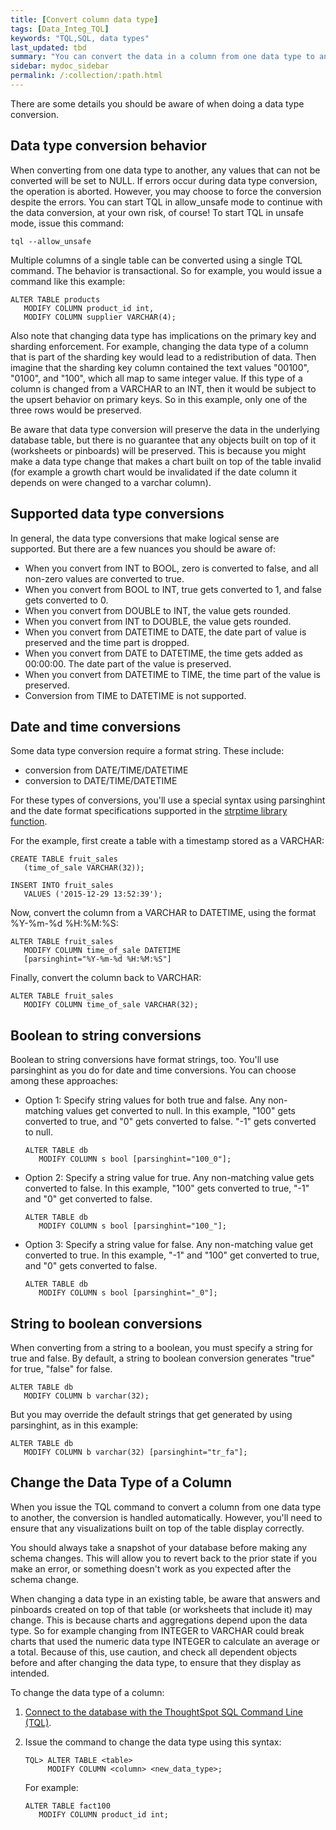 ```yaml
---
title: [Convert column data type]
tags: [Data_Integ_TQL]
keywords: "TQL,SQL, data types"
last_updated: tbd
summary: "You can convert the data in a column from one data type to another by issuing a TQL command. "
sidebar: mydoc_sidebar
permalink: /:collection/:path.html
---
```

There are some details you should be aware of when doing a data type conversion.

## Data type conversion behavior

When converting from one data type to another, any values that can not be converted will be set to NULL. If errors occur during data type conversion, the operation is aborted. However, you may choose to force the conversion despite the errors. You can start TQL in allow_unsafe mode to continue with the data conversion, at your own risk, of course! To start TQL in unsafe mode, issue this command:

```
tql --allow_unsafe
```

Multiple columns of a single table can be converted using a single TQL command. The behavior is transactional. So for example, you would issue a command like this example:

```
ALTER TABLE products
   MODIFY COLUMN product_id int,
   MODIFY COLUMN supplier VARCHAR(4);
```

Also note that changing data type has implications on the primary key and sharding enforcement. For example, changing the data type of a column that is part of the sharding key would lead to a redistribution of data. Then imagine that the sharding key column contained the text values "00100", "0100", and "100", which all map to same integer value. If this type of a column is changed from a VARCHAR to an INT, then it would be subject to the upsert behavior on primary keys. So in this example, only one of the three rows would be preserved.

Be aware that data type conversion will preserve the data in the underlying database table, but there is no guarantee that any objects built on top of it (worksheets or pinboards) will be preserved. This is because you might make a data type change that makes a chart built on top of the table invalid (for example a growth chart would be invalidated if the date column it depends on were changed to a varchar column).

## Supported data type conversions

In general, the data type conversions that make logical sense are supported. But there are a few nuances you should be aware of:

-   When you convert from INT to BOOL, zero is converted to false, and all non-zero values are converted to true.
-   When you convert from BOOL to INT, true gets converted to 1, and false gets converted to 0.
-   When you convert from DOUBLE to INT, the value gets rounded.
-   When you convert from INT to DOUBLE, the value gets rounded.
-   When you convert from DATETIME to DATE, the date part of value is preserved and the time part is dropped.
-   When you convert from DATE to DATETIME, the time gets added as 00:00:00. The date part of the value is preserved.
-   When you convert from DATETIME to TIME, the time part of the value is preserved.
-   Conversion from TIME to DATETIME is not supported.

## Date and time conversions

Some data type conversion require a format string. These include:

-   conversion from DATE/TIME/DATETIME
-   conversion to DATE/TIME/DATETIME

For these types of conversions, you'll use a special syntax using parsinghint and the date format specifications supported in the [strptime library function](http://man7.org/linux/man-pages/man3/strptime.3.html).

For the example, first create a table with a timestamp stored as a VARCHAR:

```
CREATE TABLE fruit_sales
   (time_of_sale VARCHAR(32));

INSERT INTO fruit_sales
   VALUES ('2015-12-29 13:52:39');
```

Now, convert the column from a VARCHAR to DATETIME, using the format %Y-%m-%d %H:%M:%S:

```
ALTER TABLE fruit_sales
   MODIFY COLUMN time_of_sale DATETIME
   [parsinghint="%Y-%m-%d %H:%M:%S"]
```

Finally, convert the column back to VARCHAR:

```
ALTER TABLE fruit_sales
   MODIFY COLUMN time_of_sale VARCHAR(32);
```

## Boolean to string conversions

Boolean to string conversions have format strings, too. You'll use parsinghint as you do for date and time conversions. You can choose among these approaches:

-   Option 1: Specify string values for both true and false. Any non-matching values get converted to null. In this example, "100" gets converted to true, and "0" gets converted to false. "-1" gets converted to null.

    ```
    ALTER TABLE db
       MODIFY COLUMN s bool [parsinghint="100_0"];
    ```

-   Option 2: Specify a string value for true. Any non-matching value gets converted to false. In this example, "100" gets converted to true, "-1" and "0" get converted to false.

    ```
    ALTER TABLE db
       MODIFY COLUMN s bool [parsinghint="100_"];
    ```

-   Option 3: Specify a string value for false. Any non-matching value get converted to true. In this example, "-1" and "100" get converted to true, and "0" gets converted to false.

    ```
    ALTER TABLE db
       MODIFY COLUMN s bool [parsinghint="_0"];
    ```


## String to boolean conversions

When converting from a string to a boolean, you must specify a string for true and false. By default, a string to boolean conversion generates "true" for true, "false" for false.

```
ALTER TABLE db
   MODIFY COLUMN b varchar(32);
```

But you may override the default strings that get generated by using parsinghint, as in this example:

```
ALTER TABLE db
   MODIFY COLUMN b varchar(32) [parsinghint="tr_fa"];
```

## Change the Data Type of a Column

When you issue the TQL command to convert a column from one data type to another, the conversion is handled automatically. However, you'll need to ensure that any visualizations built on top of the table display correctly.

You should always take a snapshot of your database before making any schema changes. This will allow you to revert back to the prior state if you make an error, or something doesn't work as you expected after the schema change.

When changing a data type in an existing table, be aware that answers and pinboards created on top of that table (or worksheets that include it) may change. This is because charts and aggregations depend upon the data type. So for example changing from INTEGER to VARCHAR could break charts that used the numeric data type INTEGER to calculate an average or a total. Because of this, use caution, and check all dependent objects before and after changing the data type, to ensure that they display as intended.

To change the data type of a column:

1. [Connect to the database with the ThoughtSpot SQL Command Line (TQL)](prep-schema-for-load.html#connect-with-tql).
2. Issue the command to change the data type using this syntax:

    ```
    TQL> ALTER TABLE <table>
         MODIFY COLUMN <column> <new_data_type>;
    ```

    For example:

    ```
    ALTER TABLE fact100
       MODIFY COLUMN product_id int;
    ```
